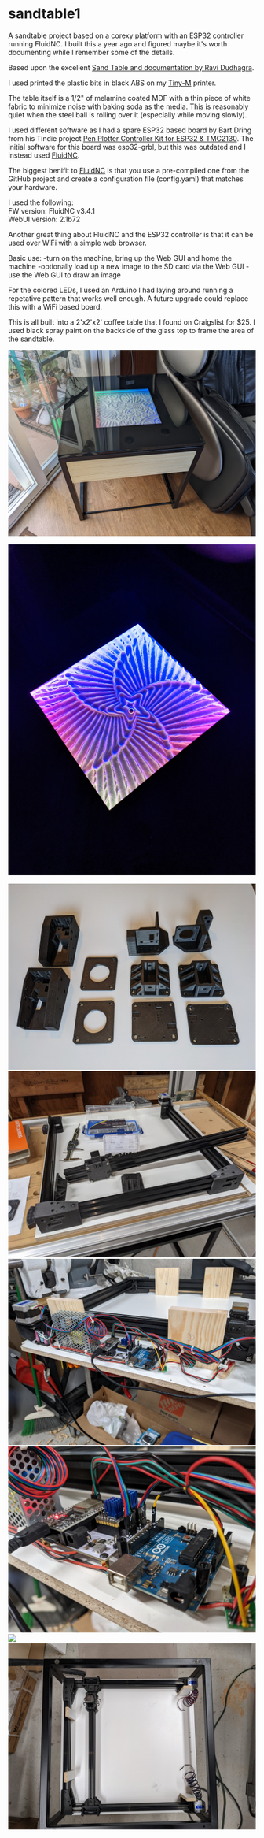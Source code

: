 # sandtable1
A sandtable project based on a corexy platform with an ESP32 controller running FluidNC.  I built this a year ago and figured maybe it's worth documenting
while I remember some of the details.

Based upon the excellent [Sand Table and documentation by Ravi Dudhagra](https://github.com/rdudhagra/Sand-Table).

I used printed the plastic bits in black ABS on my [Tiny-M](https://github.com/mark-hoy/tiny-m-build/) printer.

The table itself is a 1/2" of melamine coated MDF with a thin piece of white fabric to minimize noise with baking soda as the media. 
This is reasonably quiet when the steel ball is rolling over it (especially while moving slowly).

I used different software as I had a spare ESP32 based board by Bart Dring from his Tindie project [Pen Plotter Controller Kit for ESP32 & TMC2130](https://www.tindie.com/products/33366583/pen-plotter-controller-for-esp32-tmc2130-v2/).
The initial software for this board was esp32-grbl, but this was outdated and I instead used [FluidNC](https://github.com/bdring/FluidNC). 

The biggest benifit to [FluidNC](https://github.com/bdring/FluidNC) is that you use a pre-compiled one from the GitHub project and create a configuration file (config.yaml) that matches your hardware.

I used the following:  
FW version: FluidNC v3.4.1  
WebUI version: 2.1b72  

Another great thing about FluidNC and the ESP32 controller is that it can be used over WiFi with a simple web browser.

Basic use:
-turn on the machine, bring up the Web GUI and home the machine
-optionally load up a new image to the SD card via the Web GUI
-use the Web GUI to draw an image

For the colored LEDs, I used an Arduino I had laying around running a repetative pattern that works well enough. A future upgrade could replace this with a WiFi based board. 

This is all built into a 2'x2'x2' coffee table that I found on Craigslist for $25. I used black spray paint on the backside of the glass top to frame the area of the sandtable.

![](images/sandtable-final.jpg)

![Sample Image](images/star-image.jpg)

![](images/plastic-printed.jpg)
![](images/building.jpg)
![](images/construction-layout.jpg)
![](images/controllers.jpg)
![](images/side-vew-corexy.jpg)
![](images/top-view-corexy.jpg)
